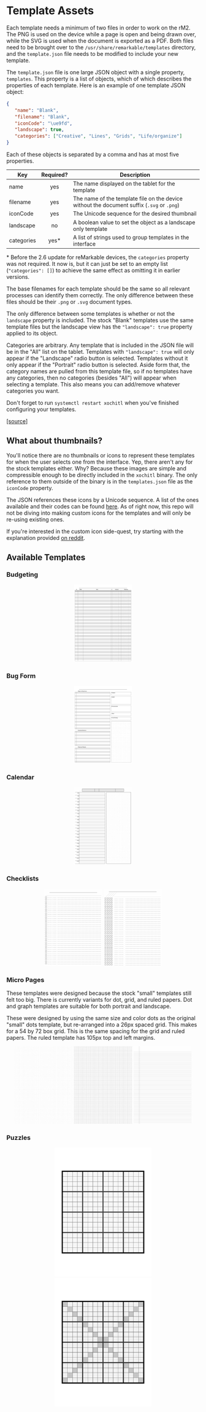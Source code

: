 # Template Assets

Each template needs a minimum of two files in order to work on the rM2. The PNG is used on the device while a page is open and being drawn over, while the SVG is used when the document is exported as a PDF. Both files need to be brought over to the `/usr/share/remarkable/templates` directory, and the `template.json` file needs to be modified to include your new template.

The `template.json` file is one large JSON object with a single property, `templates`. This property is a list of objects, which of which describes the properties of each template. Here is an example of one template JSON object:

```json
{
   "name": "Blank",
   "filename": "Blank",
   "iconCode": "\ue9fd",
   "landscape": true,
   "categories": ["Creative", "Lines", "Grids", "Life/organize"]
}
```

Each of these objects is separated by a comma and has at most five properties.

| Key        | Required? | Description                                                                                |
| ---------- | :-------: | ------------------------------------------------------------------------------------------ |
| name       |    yes    | The name displayed on the tablet for the template                                          |
| filename   |    yes    | The name of the template file on the device without the document suffix (`.svg` or `.png`) |
| iconCode   |    yes    | The Unicode sequence for the desired thumbnail                                             |
| landscape  |    no     | A boolean value to set the object as a landscape only template                             |
| categories |   yes\*   | A list of strings used to group templates in the interface                                 |

\* Before the 2.6 update for reMarkable devices, the `categories` property was not required. It now is, but it can just be set to an empty list (`"categories": []`) to achieve the same effect as omitting it in earlier versions.

The base filenames for each template should be the same so all relevant processes can identify them correctly. The only difference between these files should be their `.png` or `.svg` document types.

The only difference between some templates is whether or not the `landscape` property is included. The stock "Blank" templates use the same template files but the landscape view has the `"landscape": true` property applied to its object.

Categories are arbitrary. Any template that is included in the JSON file will be in the "All" list on the tablet. Templates with `"landscape": true` will only appear if the "Landscape" radio button is selected. Templates without it only appear if the "Portrait" radio button is selected. Aside form that, the category names are pulled from this template file, so if no templates have any categories, then no categories (besides "All") will appear when selecting a template. This also means you can add/remove whatever categories you want.

Don't forget to run `systemctl restart xochitl` when you've finished configuring your templates.

[[source]](https://web.archive.org/web/20230608224115/https://remarkablewiki.com/tips/templates)

## What about thumbnails?

You'll notice there are no thumbnails or icons to represent these templates for when the user selects one from the interface. Yep, there aren't any for the stock templates either. Why? Because these images are simple and compressible enough to be directly included in the `xochitl` binary. The only reference to them outside of the binary is in the `templates.json` file as the `iconCode` property.

The JSON references these icons by a Unicode sequence. A list of the ones available and their codes can be found [here](https://remarkablewiki.com/tips/templates). As of right now, this repo will not be diving into making custom icons for the templates and will only be re-using existing ones.

If you're interested in the custom icon side-quest, try starting with the explanation provided [on reddit](https://www.reddit.com/r/RemarkableTablet/comments/kb8eai/custom_template_icons/gffdisx?utm_source=share&utm_medium=web2x&context=3).

## Available Templates

### Budgeting

<p align="middle">
   <img src="https://github.com/DanielRunningen/rM2Mods/blob/main/assests/templates/budgeting.png" width="30%" />
</p>

### Bug Form

<p align="middle">
   <img src="https://github.com/DanielRunningen/rM2Mods/blob/main/assests/templates/bugForm.png" width="30%" />
</p>

### Calendar

<p align="middle">
   <img src="https://github.com/DanielRunningen/rM2Mods/blob/main/assests/templates/calendar_day.png" width="30%" />
</p>

### Checklists

<p align="middle">
   <img src="https://github.com/DanielRunningen/rM2Mods/blob/main/assests/templates/checklist_1box3line_portrait.png" width="30%" />
   <img src="https://github.com/DanielRunningen/rM2Mods/blob/main/assests/templates/checklist_4box3line_portrait.png" width="30%" />
</p>

### Micro Pages

These templates were designed because the stock "small" templates still felt too big. There is currently variants for dot, grid, and ruled papers. Dot and graph templates are suitable for both portrait and landscape.

These were designed by using the same size and color dots as the original "small" dots template, but re-arranged into a 26px spaced grid. This makes for a 54 by 72 box grid. This is the same spacing for the grid and ruled papers. The ruled template has 105px top and left margins.

<p align="middle">
   <img src="https://github.com/DanielRunningen/rM2Mods/blob/main/assests/templates/dots_micro.png" width="30%" />
   <img src="https://github.com/DanielRunningen/rM2Mods/blob/main/assests/templates/grid_micro.png" width="30%" />
   <img src="https://github.com/DanielRunningen/rM2Mods/blob/main/assests/templates/ruled_micro.png" width="30%" />
</p>

### Puzzles

<p align="middle">
   <img src="https://github.com/DanielRunningen/rM2Mods/blob/main/assests/templates/Sudoku16.png" width="50%" />
   <img src="https://github.com/DanielRunningen/rM2Mods/blob/main/assests/templates/Sudoku16X.png" width="50%" />
</p>
